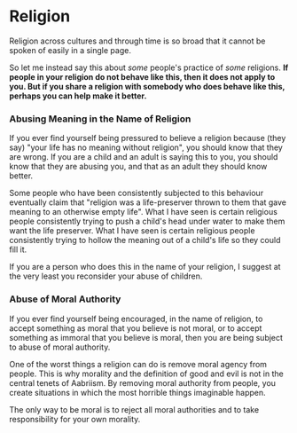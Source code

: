 # Religion

Religion across cultures and through time is so broad that it cannot be spoken of easily in a single page.

So let me instead say this about *some* people's practice of *some* religions.  **If people in your religion do not behave like this, then it does not apply to you.  But if you share a religion with somebody who does behave like this, perhaps you can help make it better.**

### Abusing Meaning in the Name of Religion
If you ever find yourself being pressured to believe a religion because (they say) "your life has no meaning without religion",
you should know that they are wrong.  If you are a child and an adult is saying this to you, you should know that they are abusing you, and that
as an adult they should know better.

Some people who have been consistently subjected to this behaviour eventually claim that "religion was a life-preserver thrown to them 
that gave meaning to an otherwise empty life".   What I have seen is certain religious people consistently trying to push a child's head under water
to make them want the life preserver.  What I have seen is certain religious people consistently trying to hollow the meaning out of a child's life
so they could fill it.

If you are a person who does this in the name of your religion, I suggest at the very least you reconsider your abuse of children.

### Abuse of Moral Authority
If you ever find yourself being encouraged, in the name of religion, to accept something as moral that you believe is not moral, or to accept something as immoral that you believe is moral, then you are being subject to abuse of moral authority.  

One of the worst things a religion can do is remove moral agency from people.  This is why morality and the definition of good and evil is not in the central tenets of Aabriism.  By removing moral authority from people, you create situations in which the most horrible things imaginable happen.

The only way to be moral is to reject all moral authorities and to take responsibility for your own morality.
